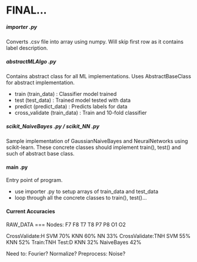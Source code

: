 # FINAL...

##### importer .py
Converts .csv file into array using numpy. Will skip first row as it contains label description.

##### abstractMLAlgo .py
Contains abstract class for all ML implementations. Uses AbstractBaseClass for abstract implementation. 
  - train (train_data) : Classifier model trained
  - test (test_data) : Trained model tested with data
  - predict (predict_data) : Predicts labels for data
  - cross_validate (train_data) : Train and 10-fold classifier
 
##### scikit_NaiveBayes .py / scikit_NN .py
Sample implementation of GaussianNaiveBayes and NeuralNetworks using scikit-learn. These concrete classes should implement train(), test() and such of abstract base class.

#### main .py

Entry point of program. 
  - use importer .py to setup arrays of train_data and test_data 
  - loop through all the concrete classes to train(), test()...



#### Current Accuracies

RAW_DATA === Nodes: F7 F8 T7 T8 P7 P8 O1 O2

CrossValidate:H    SVM 70% KNN 60% NN 33% 
CrossValidate:TNH  SVM 55% KNN 52%
Train:TNH Test:D   KNN 32% NaiveBayes 42% 

Need to: Fourier? Normalize? Preprocess: Noise?